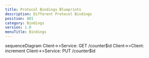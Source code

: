 ```yaml
---
title: Protocol Bindings Blueprints
description: Different Protocol Bindings
position: 801
category: Bindings
version: 1.0
menuTitle: Bindings
---
```


<mermaid>
sequenceDiagram
  Client->>Service: GET /counter$id
  Client->>Client: increment
  Client->>Service: PUT /counter$id
</mermaid>
